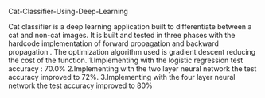 Cat-Classifier-Using-Deep-Learning

Cat classifier is a deep learning application built to differentiate between a cat and non-cat images. It is built and tested in three phases with the hardcode implementation of forward propagation and backward propagation . The optimization algorithm used is gradient descent reducing the cost of the function. 1.Implementing with the logistic regression test accuracy : 70.0% 2.Implementing with the two layer neural network the test accuracy improved to 72%. 3.Implementing with the four layer neural network the test accuracy improved to 80%